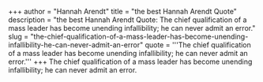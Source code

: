 +++
author = "Hannah Arendt"
title = "the best Hannah Arendt Quote"
description = "the best Hannah Arendt Quote: The chief qualification of a mass leader has become unending infallibility; he can never admit an error."
slug = "the-chief-qualification-of-a-mass-leader-has-become-unending-infallibility-he-can-never-admit-an-error"
quote = '''The chief qualification of a mass leader has become unending infallibility; he can never admit an error.'''
+++
The chief qualification of a mass leader has become unending infallibility; he can never admit an error.

